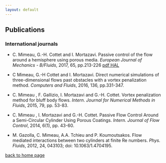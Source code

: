 ```yaml
---
layout: default
---
```


## Publications

### International journals 

* C. Mimeau, G.-H. Cottet and I. Mortazavi. Passive control of the flow around a hemisphere using porous media. _European Journal of Mechanics - B/Fluids_, 2017, 65, pp.213-226 [pdf HAL](https://hal.archives-ouvertes.fr/hal-01483400/document)

* C Mimeau, G.-H Cottet and I. Mortazavi. Direct numerical simulations of three-dimensional flows past obstacles with a vortex penalization method. _Computers and Fluids_, 2016, 136, pp.331-347.

* C. Mimeau , F. Gallizio, I. Mortazavi and G.-H. Cottet. Vortex penalization method for bluff body flows. _Intern. Journal for Numerical Methods in Fluids_, 2015, 79, pp. 53-83.

* C. Mimeau , I. Mortazavi and G.-H. Cottet. Passive Flow Control Around a Semi-Circular Cylinder Using Porous Coatings. _Intern. Journal of Flow Control_, 2014, 6(1), pp. 43-60.

* M. Gazolla, C. Mimeau, A.A. Tchieu and P. Koumoutsakos. Flow mediated interactions between two cylinders at finite Re numbers. _Phys. Fluids_, 2012, 24, 043103; doi: 10.1063/1.4704195.


[back to home page](./)

